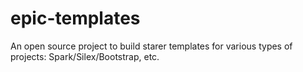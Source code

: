# epic-templates
An open source project to build starer templates for various types of projects: Spark/Silex/Bootstrap, etc.
